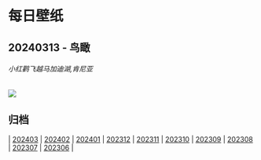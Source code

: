 # 每日壁纸

## 20240313 - 鸟瞰

###### 小红鹳飞越马加迪湖,肯尼亚

![](https://www.bing.com/th?id=OHR.MagadiFlamingos_ZH-CN7888437841_UHD.jpg)

## 归档

| [202403](/202403/README.md)
| [202402](/202402/README.md)
| [202401](/202401/README.md)
| [202312](/202312/README.md)
| [202311](/202311/README.md)
| [202310](/202310/README.md)
| [202309](/202309/README.md)
| [202308](/202308/README.md)
| [202307](/202307/README.md)
| [202306](/202306/README.md)
|